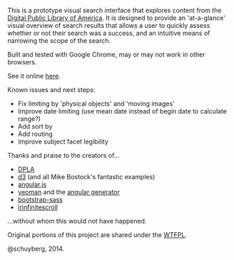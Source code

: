 This is a prototype visual search interface that explores content from the [Digital Public Library of America](http://dp.la). It is designed to provide an 'at-a-glance' visual overview of search results that allows a user to quickly assess whether or not their search was a success, and an intuitive means of narrowing the scope of the search. 

Built and tested with Google Chrome, may or may not work in other browsers.

See it online [here](http://www.schuyberg.com/dplaviz).

Known issues and next steps:
- Fix limiting by 'physical objects' and 'moving images'
- Improve date limiting (use mean date instead of begin date to calculate range?)
- Add sort by
- Add routing
- Improve subject facet legibility



Thanks and praise to the creators of...

- [DPLA](https://github.com/dpla)
- [d3](https://github.com/mbostock/d3) (and all Mike Bostock's fantastic examples)
- [angular.js](https://github.com/angular)
- [yeoman](https://github.com/yeoman) and the [angular generator](https://github.com/yeoman/generator-angular)
- [bootstrap-sass](https://github.com/twbs/bootstrap-sass)
- [lrinfinitescroll](https://github.com/lorenzofox3/lrInfiniteScroll)

...without whom this would not have happened.

Original portions of this project are shared under the [WTFPL](http://www.wtfpl.net/).

@schuyberg, 2014.
